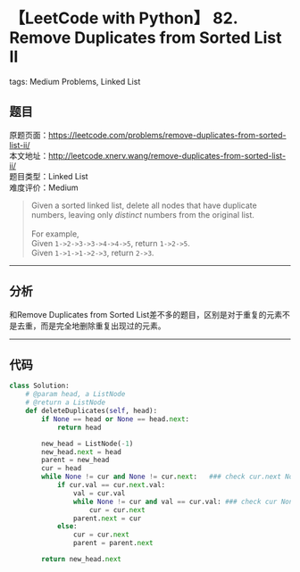 # 【LeetCode with Python】 82. Remove Duplicates from Sorted List II
tags: Medium Problems, Linked List

## 题目
原题页面：<https://leetcode.com/problems/remove-duplicates-from-sorted-list-ii/><br/>
本文地址：<http://leetcode.xnerv.wang/remove-duplicates-from-sorted-list-ii/><br/>
题目类型：Linked List<br/>
难度评价：Medium<br/>

> Given a sorted linked list, delete all nodes that have duplicate numbers, leaving only *distinct* numbers from the original list.<br/>
><br/>
> For example,<br/>
> Given `1->2->3->3->4->4->5`, return `1->2->5`.<br/>
> Given `1->1->1->2->3`, return `2->3`.<br/>

<!-- more -->

---
## 分析
和Remove Duplicates from Sorted List差不多的题目，区别是对于重复的元素不是去重，而是完全地删除重复出现过的元素。<br/>

---
## 代码
``` python
class Solution:
    # @param head, a ListNode
    # @return a ListNode
    def deleteDuplicates(self, head):
        if None == head or None == head.next:
            return head

        new_head = ListNode(-1)
        new_head.next = head
        parent = new_head
        cur = head
        while None != cur and None != cur.next:   ### check cur.next None
            if cur.val == cur.next.val:
                val = cur.val
                while None != cur and val == cur.val: ### check cur None
                    cur = cur.next
                parent.next = cur
            else:
                cur = cur.next
                parent = parent.next

        return new_head.next
```
